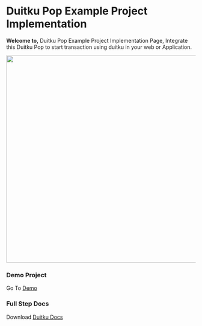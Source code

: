 <h1>Duitku Pop Example Project Implementation</h1>


<b>Welcome to,</b> Duitku Pop Example Project Implementation Page, Integrate this Duitku Pop to start transaction using duitku in your web or Application.

<div align="center">
    <img style="align:center;" src="https://docs.duitku.com/bersama/en/images/flow_duitku_payment-63d523f1.png" width="550px"</img> 
</div>

<h3>Demo Project</h3>
Go To  <a target="_blank" href="https://api-sandbox.duitku.com/demoduitku/">Demo</a>


<h3>Full Step Docs </h3>
Download  <a target="_blank" href="https://docs.duitku.com/mobile/android/en/#introduction">Duitku Docs</a>

